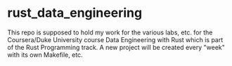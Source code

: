 # rust_data_engineering
This repo is supposed to hold my work for the various labs, etc. for the Coursera/Duke University course Data Engineering with Rust which is part of the Rust Programming track.
A new project will be created every "week" with its own Makefile, etc.
